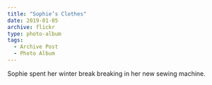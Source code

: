 ```yaml
---
title: "Sophie’s Clothes"
date: 2019-01-05
archive: flickr
type: photo-album
tags: 
  - Archive Post
  - Photo Album
---
```


Sophie spent her winter break breaking in her new sewing machine.
